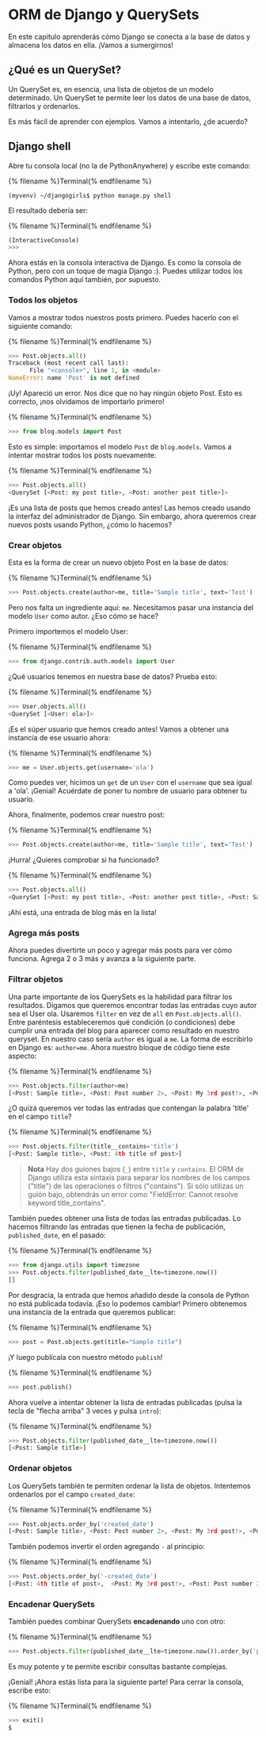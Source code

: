 # ORM de Django y QuerySets

En este capítulo aprenderás cómo Django se conecta a la base de datos y almacena los datos en ella. ¡Vamos a sumergirnos!

## ¿Qué es un QuerySet?

Un QuerySet es, en esencia, una lista de objetos de un modelo determinado. Un QuerySet te permite leer los datos de una base de datos, filtrarlos y ordenarlos.

Es más fácil de aprender con ejemplos. Vamos a intentarlo, ¿de acuerdo?

## Django shell

Abre tu consola local (no la de PythonAnywhere) y escribe este comando:

{% filename %}Terminal{% endfilename %}
```
(myvenv) ~/djangogirls$ python manage.py shell
```

El resultado debería ser:

{% filename %}Terminal{% endfilename %}
```python
(InteractiveConsole)
>>>
```

Ahora estás en la consola interactiva de Django. Es como la consola de Python, pero con un toque de magia Django :). Puedes utilizar todos los comandos Python aquí también, por supuesto.

### Todos los objetos

Vamos a mostrar todos nuestros posts primero. Puedes hacerlo con el siguiente comando:

{% filename %}Terminal{% endfilename %}
```python
>>> Post.objects.all()
Traceback (most recent call last):
      File "<console>", line 1, in <module>
NameError: name 'Post' is not defined
```

¡Uy! Apareció un error. Nos dice que no hay ningún objeto Post. Esto es correcto, ¡nos olvidamos de importarlo primero!

{% filename %}Terminal{% endfilename %}
```python
>>> from blog.models import Post
```

Esto es simple: importamos el modelo `Post` de `blog.models`. Vamos a intentar mostrar todos los posts nuevamente:

{% filename %}Terminal{% endfilename %}
```python
>>> Post.objects.all()
<QuerySet [<Post: my post title>, <Post: another post title>]>
```

¡Es una lista de posts que hemos creado antes! Las hemos creado usando la interfaz del administrador de Django. Sin embargo, ahora queremos crear nuevos posts usando Python, ¿cómo lo hacemos?

### Crear objetos

Esta es la forma de crear un nuevo objeto Post en la base de datos:

{% filename %}Terminal{% endfilename %}
```python
>>> Post.objects.create(author=me, title='Sample title', text='Test')
```

Pero nos falta un ingrediente aquí: `me`. Necesitamos pasar una instancia del modelo `User` como autor. ¿Eso cómo se hace?

Primero importemos el modelo User:

{% filename %}Terminal{% endfilename %}
```python
>>> from django.contrib.auth.models import User
```

¿Qué usuarios tenemos en nuestra base de datos? Prueba esto:

{% filename %}Terminal{% endfilename %}
```python
>>> User.objects.all()
<QuerySet [<User: ola>]>
```

¡Es el súper usuario que hemos creado antes! Vamos a obtener una instancia de ese usuario ahora:

{% filename %}Terminal{% endfilename %}
```python
>>> me = User.objects.get(username='ola')
```

Como puedes ver, hicimos un `get` de un `User` con el `username` que sea igual a 'ola'. ¡Genial! Acuérdate de poner tu nombre de usuario para obtener tu usuario.

Ahora, finalmente, podemos crear nuestro post:

{% filename %}Terminal{% endfilename %}
```python
>>> Post.objects.create(author=me, title='Sample title', text='Test')
```

¡Hurra! ¿Quieres comprobar si ha funcionado?

{% filename %}Terminal{% endfilename %}
```python
>>> Post.objects.all()
<QuerySet [<Post: my post title>, <Post: another post title>, <Post: Sample title>]>
```

¡Ahí está, una entrada de blog más en la lista!

### Agrega más posts

Ahora puedes divertirte un poco y agregar más posts para ver cómo funciona. Agrega 2 o 3 más y avanza a la siguiente parte.

### Filtrar objetos

Una parte importante de los QuerySets es la habilidad para filtrar los resultados. Digamos que queremos encontrar todas las entradas cuyo autor sea el User ola. Usaremos `filter` en vez de `all` en `Post.objects.all()`. Entre paréntesis estableceremos qué condición (o condiciones) debe cumplir una entrada del blog para aparecer como resultado en nuestro queryset. En nuestro caso sería `author` es igual a `me`. La forma de escribirlo en Django es: `author=me`. Ahora nuestro bloque de código tiene este aspecto:

{% filename %}Terminal{% endfilename %}
```python
>>> Post.objects.filter(author=me)
[<Post: Sample title>, <Post: Post number 2>, <Post: My 3rd post!>, <Post: 4th title of post>]
```

¿O quizá queremos ver todas las entradas que contengan la palabra 'title' en el campo `title`?

{% filename %}Terminal{% endfilename %}
```python
>>> Post.objects.filter(title__contains='title')
[<Post: Sample title>, <Post: 4th title of post>]
```

> **Nota** Hay dos guiones bajos (`_`) entre `title` y `contains`. El ORM de Django utiliza esta sintaxis para separar los nombres de los campos ("title") de las operaciones o filtros ("contains"). Si sólo utilizas un guión bajo, obtendrás un error como "FieldError: Cannot resolve keyword title_contains".

También puedes obtener una lista de todas las entradas publicadas. Lo hacemos filtrando las entradas que tienen la fecha de publicación, `published_date`, en el pasado:

{% filename %}Terminal{% endfilename %}
```python
>>> from django.utils import timezone
>>> Post.objects.filter(published_date__lte=timezone.now())
[]
```

Por desgracia, la entrada que hemos añadido desde la consola de Python no está publicada todavía. ¡Eso lo podemos cambiar! Primero obtenemos una instancia de la entrada que queremos publicar:

{% filename %}Terminal{% endfilename %}
```python
>>> post = Post.objects.get(title="Sample title")
```

¡Y luego publícala con nuestro método `publish`!

{% filename %}Terminal{% endfilename %}
```python
>>> post.publish()
```

Ahora vuelve a intentar obtener la lista de entradas publicadas (pulsa la tecla de "flecha arriba" 3 veces y pulsa `intro`):

{% filename %}Terminal{% endfilename %}
```python
>>> Post.objects.filter(published_date__lte=timezone.now())
[<Post: Sample title>]
```

### Ordenar objetos

Los QuerySets también te permiten ordenar la lista de objetos. Intentemos ordenarlos por el campo `created_date`:

{% filename %}Terminal{% endfilename %}
```python
>>> Post.objects.order_by('created_date')
[<Post: Sample title>, <Post: Post number 2>, <Post: My 3rd post!>, <Post: 4th title of post>]
```

También podemos invertir el orden agregando `-` al principio:

{% filename %}Terminal{% endfilename %}
```python
>>> Post.objects.order_by('-created_date')
[<Post: 4th title of post>,  <Post: My 3rd post!>, <Post: Post number 2>, <Post: Sample title>]
```


### Encadenar QuerySets

También puedes combinar QuerySets **encadenando** uno con otro:

{% filename %}Terminal{% endfilename %}
```python
>>> Post.objects.filter(published_date__lte=timezone.now()).order_by('published_date')
```

Es muy potente y te permite escribir consultas bastante complejas.

¡Genial! ¡Ahora estás lista para la siguiente parte! Para cerrar la consola, escribe esto:

{% filename %}Terminal{% endfilename %}
```python
>>> exit()
$
```
